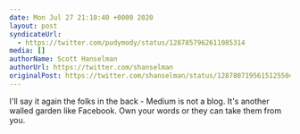 ```yaml
---
date: Mon Jul 27 21:10:40 +0000 2020
layout: post
syndicateUrl:
  - https://twitter.com/pudymody/status/1287857962611085314
media: []
authorName: Scott Hanselman
authorUrl: https://twitter.com/shanselman
originalPost: https://twitter.com/shanselman/status/1287807195615125504
---
```

I'll say it again the folks in the back - Medium is not a blog. It's another walled garden like Facebook. Own your words or they can take them from you.

